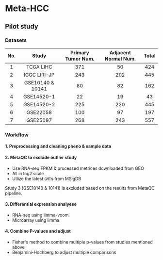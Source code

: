 # Meta-HCC


## Pilot study

### Datasets

No. | Study    | Primary Tumor Num. | Adjacent Normal Num.| Total 
:--:|:-----:|:-----------------:|:-------------------------:|:-----:
1 | TCGA LIHC| 371 | 50 | 424|
2 | ICGC LIRI-JP | 243 | 202 | 445|
3 | GSE10140 & 10141 | 80 | 82 | 162|
4 | GSE14520-1| 22 | 19 | 43 |
5 | GSE14520-2 | 225 | 220 | 445|
6 | GSE22058 | 100|97|197|
7 | GSE25097 | 268|243|557|


### Workflow

#### 1. Preprocessing and cleaning pheno & sample data

#### 2. MetaQC to exclude outlier study
- Use RNA-seq FPKM & processed metrices downloaded from GEO
- All in log2 scale
- Utlize the latest `GMT`s from MSigDB

Study 3 (GSE10140 & 10141) is excluded based on the results from MetaQC pipeline.

#### 3. Differential expression analyese
- RNA-seq using limma-voom
- Microarray using limma

#### 4. Combine P-values and adjust
- Fisher's method to combine multiple p-values from studies mentioned above
- Benjamini-Hochberg to adjust multiple comparisons







